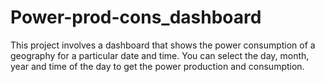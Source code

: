 # Power-prod-cons_dashboard
This project involves a dashboard that shows the power consumption of a geography for a particular date and time. You can select the day, month, year and time of the day to get the power production and consumption.

